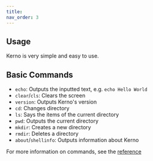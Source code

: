 ```yaml
---
title:
nav_order: 3
---
```


## Usage

Kerno is very simple and easy to use.

## Basic Commands

- `echo`: Outputs the inputted text, e.g. `echo Hello World`
- `clear`/`cls`: Clears the screen
- `version`: Outputs Kerno's version
- `cd`: Changes directory
- `ls`: Says the items of the current directory
- `pwd`: Outputs the current directory
- `mkdir`: Creates a new directory
- `rmdir`: Deletes a directory
- `about`/`shellinfo`: Outputs information about Kerno

For more information on commands, see the [reference](ref.md)
